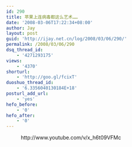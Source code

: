 ```yaml
---
id: 290
title: 苹果上连病毒都这么艺术……
date: '2008-03-06T17:22:34+08:00'
author: Jay
layout: post
guid: 'http://ijay.net.cn/log/2008/03/06/290/'
permalink: /2008/03/06/290
dsq_thread_id:
    - '4271293175'
views:
    - '4370'
shorturl:
    - 'http://goo.gl/fcixT'
duoshuo_thread_id:
    - '6.3356040130184E+18'
posturl_add_url:
    - 'yes'
hefo_before:
    - '0'
hefo_after:
    - '0'
---
```


<!-- wp:embed {"url":"http://www.youtube.com/v/x_h6t09VFMc","type":"rich","providerNameSlug":"嵌入处理程序","responsive":true,"className":"wp-embed-aspect-16-9 wp-has-aspect-ratio"} -->
<figure class="wp-block-embed is-type-rich is-provider-嵌入处理程序 wp-block-embed-嵌入处理程序 wp-embed-aspect-16-9 wp-has-aspect-ratio"><div class="wp-block-embed__wrapper">
http://www.youtube.com/v/x_h6t09VFMc
</div></figure>
<!-- /wp:embed -->